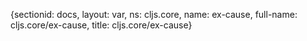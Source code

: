 {sectionid: docs, layout: var, ns: cljs.core, name: ex-cause, full-name: cljs.core/ex-cause,
  title: cljs.core/ex-cause}
